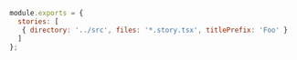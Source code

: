 ```js filename="./storybook/main.js" renderer="common" language="js"
module.exports = {
  stories: [
   { directory: '../src', files: '*.story.tsx', titlePrefix: 'Foo' }
  ]
};
```

